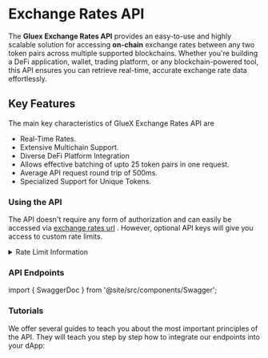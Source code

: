 # Exchange Rates API

<!-- ## description: Integrate our Exchange Rates API directly into your app. -->

The **Gluex Exchange Rates API** provides an easy-to-use and highly scalable solution for accessing **on-chain**
exchange rates between any two token pairs across multiple supported blockchains. Whether you're building a DeFi
application, wallet, trading platform, or any blockchain-powered tool, this API ensures you can retrieve real-time,
accurate exchange rate data effortlessly.

## Key Features

The main key characteristics of GlueX Exchange Rates API are

- Real-Time Rates.
- Extensive Multichain Support.
- Diverse DeFi Platform Integration
- Allows effective batching of upto 25 token pairs in one request.
- Average API request round trip of 500ms.
- Specialized Support for Unique Tokens.

### Using the API

The API doesn't require any form of authorization and can easily be accessed via
<a href="https://exchange-rates.gluex.xyz">exchange rates url</a> . However, optional API keys will give you access to
custom rate limits.&#x20;

<details>
  <summary>Rate Limit Information</summary>
  <p>If your application exceeds our default rate limits, reach out to us by filling in this form: 
  <a href="https://typeform.typeform.com/">New Platform TypeForm</a> to apply for API keys with custom rate limiting.</p>
</details>

### API Endpoints

import { SwaggerDoc } from '@site/src/components/Swagger';

<SwaggerDoc url="https://raw.githubusercontent.com/gluexprotocol/gluex-openapis/refs/heads/main/exchange-rates-api/openapi.json" />

<!-- <iframe
  src="https://gluexprotocol.github.io/exchange-rates-api-swagger/#/default/getChains"
  width="100%"
  height="800"
  frameborder="0"
  allowfullscreen >
</iframe> -->

<!-- <details>
  <summary>/exchange-rate</summary>
  <p><strong>Description:</strong> Gets exchange rates for token pairs on any of the supported chain.</p>
  <p><strong>Example Request:</strong> <code>POST /exchange-rate</code></p>
</details> -->

### Tutorials

We offer several guides to teach you about the most important principles of the API. They will teach you step by step
how to integrate our endpoints into your dApp:

<!-- 1. [How to request all supported chains](how-to-request-all-supported-chains.md)
2. [How to request exchange rates](how-to-request-exchange-rates.md) -->
